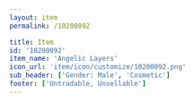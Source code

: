 ```yaml
---
layout: item
permalink: /10200092

title: Item
id: '10200092'
item_name: 'Angelic Layers'
icon_url: 'item/icon/customize/10200092.png'
sub_header: ['Gender: Male', 'Cosmetic']
footer: ['Untradable, Unsellable']
---
```

